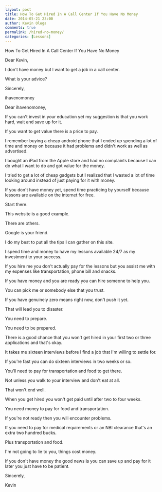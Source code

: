 ```yaml
---
layout: post
title: How To Get Hired In A Call Center If You Have No Money
date: 2014-05-21 23:00
author: Kevin Olega
comments: true
permalink: /hired-no-money/
categories: [Lessons]
---
```

How To Get Hired In A Call Center If You Have No Money

Dear Kevin,

I don't have money but I want to get a job in a call center. 

What is your advice?

Sincerely,

ihavenomoney

Dear ihavenomoney,

If you can't invest in your education yet my suggestion is that you work hard, wait and save up for it.

If you want to get value there is a price to pay. 

I remember buying a cheap android phone that I ended up spending a lot of time and money on because it had problems and didn't work as well as advertised. 

I bought an iPad from the Apple store and had no complaints because I can do what I want to do and got value for the money. 

I tried to get a lot of cheap gadgets but I realized that I wasted a lot of time looking around instead of just paying for it with money.

If you don't have money yet, spend time practicing by yourself because lessons are available on the internet for free. 

Start there. 

This website is a good example. 

There are others. 

Google is your friend.  

I do my best to put all the tips I can gather on this site. 

I spend time and money to have my lessons available 24/7 as my investment to your success. 

If you hire me you don't actually pay for the lessons but you assist me with my expenses like transportation, phone bill and snacks.

If you have money and you are ready you can hire someone to help you. 

You can pick me or somebody else that you trust.

If you have genuinely zero means right now, don't push it yet. 

That will lead you to disaster.

You need to prepare. 

You need to be prepared.

There is a good chance that you won't get hired in your first two or three applications and that's okay. 

It takes me sixteen interviews before I find a job that I'm willing to settle for. 

If you're fast you can do sixteen interviews in two weeks or so. 

You'll need to pay for transportation and food to get there. 

Not unless you walk to your interview and don't eat at all. 

That won't end well.

When you get hired you won't get paid until after two to four weeks. 

You need money to pay for food and transportation. 

If you're not ready then you will encounter problems. 

If you need to pay for medical requirements or an NBI clearance that's an extra two hundred bucks. 

Plus transportation and food.

I'm not going to lie to you, things cost money. 

If you don't have money the good news is you can save up and pay for it later you just have to be patient.

Sincerely,

Kevin
